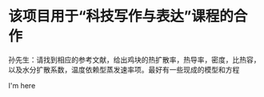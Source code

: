 # 该项目用于“科技写作与表达”课程的合作
孙先生：请找到相应的参考文献，给出鸡块的热扩散率，热导率，密度，比热容，以及水分扩散系数，温度依赖型蒸发速率项。最好有一些现成的模型和方程

I'm here
